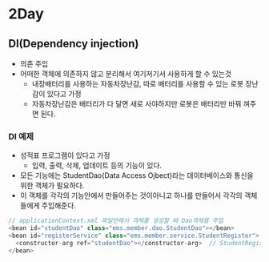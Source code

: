 # 2Day

## DI(Dependency injection)
- 의존 주입
- 어떠한 객체에 의존하지 않고 분리해서 여기저기서 사용하게 할 수 있는것
  - 내장배터리를 사용하는 자동차장난감, 따로 배터리를 사용할 수 있는 로봇 장난감이 있다고 가정
  - 자동차장난감은 배터리가 다 달면 새로 사야하지만 로봇은 배터리만 바꿔 껴주면 된다.

### DI 예제
- 성적표 프로그램이 있다고 가정
  - 입력, 출력, 삭제, 업데이트 등의 기능이 있다.
- 모든 기능에는 StudentDao(Data Access Ojbect)라는 데이터베이스와 통신을 위한 객체가 필요하다.
- 이 객체를 각각의 기능안에서 만들어주는 것이아니고 하나를 만들어서 각각의 객체들에게 주입해준다.

```java
// applicationContext.xml 파일안에서 객체를 생성할 때 Dao객체를 주입
<bean id="studentDao" class="ems.member.dao.StudentDao"></bean>
<bean id="registerService" class="ems.member.service.StudentRegister">
  <constructor-arg ref="studentDao"></constructor-arg>  // StudentRegister를 만들때 StudentDao를 참조한다. (생성자와 비슷한 역할)
</bean>
```

